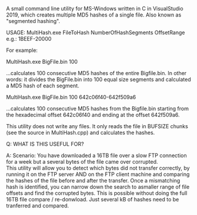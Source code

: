 A small command line utility for MS-Windows written in C in VisualStudio 2019, which creates multiple MD5 hashes of a single file. Also known as "segmented hashing".

USAGE: MultiHash.exe FileToHash NumberOfHashSegments OffsetRange e.g.: 1BEEF-20000

For example:

MultiHash.exe BigFile.bin 100

...calculates 100 consecutive MD5 hashes of the entire Bigfile.bin.
In other words: it divides the BigFile.bin into 100 equal size segments and calculated a MD5 hash of each segment.

MultiHash.exe BigFile.bin 100 642c06f40-642f509a6

...calculates 100 consecutive MD5 hashes from the Bigfile.bin starting from the hexadecimal offset 642c06f40 and ending at the offset 642f509a6.

This utility does not write any files.  It only reads the file in BUFSIZE chunks (see the source in MultiHash.cpp) and calculates the hashes.

Q: WHAT IS THIS USEFUL FOR?

A: Scenario:  You have downloaded a 16TB file over a slow FTP connection for a week but a several bytes of the file came over corrupted.  
This utility will allow you to detect which bytes did not transfer correctly, by running it on the FTP server AND on the FTP client machine and comparing the hashes of the file before and after the transfer.
Once a mismatching hash is identified, you can narrow down the search to asmaller range of file offsets and find the corrupted bytes.
This is possible without doing the full 16TB file compare / re-donwload. Just several kB of hashes need to be tranferred and compared.

